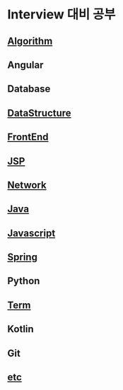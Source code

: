 # Interview 대비 공부


## [Algorithm](https://github.com/sSeongJae91/study/blob/master/Algorithm/README.md)
## Angular
## Database
## [DataStructure](https://github.com/sSeongJae91/study/blob/master/DataStructure/README.md)
## [FrontEnd](https://github.com/sSeongJae91/study/blob/master/FrontEnd/README.md)
## [JSP](https://github.com/sSeongJae91/study/blob/master/JSP/README.md)
## [Network](https://github.com/sSeongJae91/study/blob/master/Network/README.md)
## [Java](https://github.com/sSeongJae91/study/blob/master/Java/README.md)
## [Javascript](https://github.com/sSeongJae91/study/blob/master/javascript/README.md)
## [Spring](https://github.com/sSeongJae91/study/blob/master/Spring/README.md)
## Python
## [Term](https://github.com/sSeongJae91/study/blob/master/Term/README.md)
## Kotlin
## Git
## [etc](https://github.com/sSeongJae91/study/blob/master/Term/README.md)

